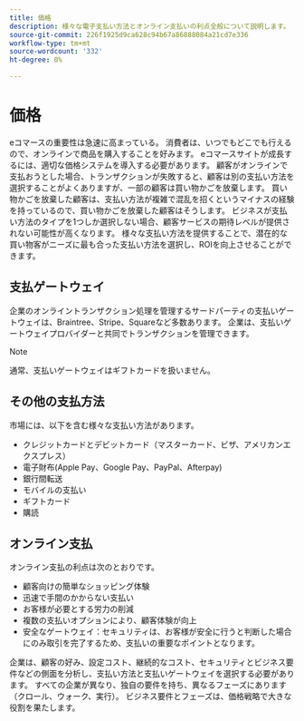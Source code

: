 ```yaml
---
title: 価格
description: 様々な電子支払い方法とオンライン支払いの利点全般について説明します。
source-git-commit: 226f1925d9ca628c94b67a86888084a21cd7e336
workflow-type: tm+mt
source-wordcount: '332'
ht-degree: 0%

---
```



# 価格

eコマースの重要性は急速に高まっている。 消費者は、いつでもどこでも行えるので、オンラインで商品を購入することを好みます。 eコマースサイトが成長するには、適切な価格システムを導入する必要があります。 顧客がオンラインで支払おうとした場合、トランザクションが失敗すると、顧客は別の支払い方法を選択することがよくありますが、一部の顧客は買い物かごを放棄します。 買い物かごを放棄した顧客は、支払い方法が複雑で混乱を招くというマイナスの経験を持っているので、買い物かごを放棄した顧客はそうします。 ビジネスが支払い方法のタイプを1つしか選択しない場合、顧客サービスの期待レベルが提供されない可能性が高くなります。 様々な支払い方法を提供することで、潜在的な買い物客がニーズに最も合った支払い方法を選択し、ROIを向上させることができます。

## 支払ゲートウェイ

企業のオンライントランザクション処理を管理するサードパーティの支払いゲートウェイは、Braintree、Stripe、Squareなど多数あります。 企業は、支払いゲートウェイプロバイダーと共同でトランザクションを管理できます。

>[!NOTE]
>
>通常、支払いゲートウェイはギフトカードを扱いません。

## その他の支払方法

市場には、以下を含む様々な支払い方法があります。

- クレジットカードとデビットカード（マスターカード、ビザ、アメリカンエクスプレス）
- 電子財布(Apple Pay、Google Pay、PayPal、Afterpay)
- 銀行間転送
- モバイルの支払い
- ギフトカード
- 購読

## オンライン支払

オンライン支払の利点は次のとおりです。

- 顧客向けの簡単なショッピング体験
- 迅速で手間のかからない支払い
- お客様が必要とする労力の削減
- 複数の支払いオプションにより、顧客体験が向上
- 安全なゲートウェイ：セキュリティは、お客様が安全に行うと判断した場合にのみ取引を完了するため、支払いの重要なポイントとなります。

企業は、顧客の好み、設定コスト、継続的なコスト、セキュリティとビジネス要件などの側面を分析し、支払い方法と支払いゲートウェイを選択する必要があります。 すべての企業が異なり、独自の要件を持ち、異なるフェーズにあります（クロール、ウォーク、実行）。 ビジネス要件とフェーズは、価格戦略で大きな役割を果たします。
